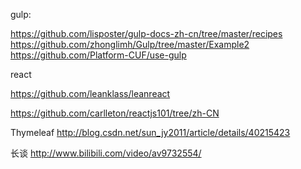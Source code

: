 


gulp:

https://github.com/lisposter/gulp-docs-zh-cn/tree/master/recipes
https://github.com/zhonglimh/Gulp/tree/master/Example2
https://github.com/Platform-CUF/use-gulp


react

https://github.com/leanklass/leanreact

https://github.com/carlleton/reactjs101/tree/zh-CN



Thymeleaf
http://blog.csdn.net/sun_jy2011/article/details/40215423


长谈
http://www.bilibili.com/video/av9732554/





























